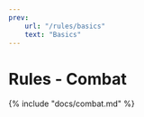 ```yaml
---
prev:
    url: "/rules/basics"
    text: "Basics"
---
```


# Rules - Combat

{% include "docs/combat.md" %}